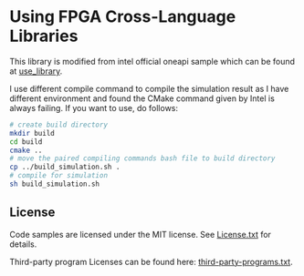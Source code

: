 # Using FPGA Cross-Language Libraries
This library is modified from intel official oneapi sample which can be found at [use_library](https://github.com/oneapi-src/oneAPI-samples/tree/master/DirectProgramming/C%2B%2BSYCL_FPGA/Tutorials/Tools/use_library).

I use different compile command to compile the simulation result as I have different environment and found the CMake command given by Intel is always failing. If you want to use, do follows:
```bash
# create build directory
mkdir build
cd build
cmake ..
# move the paired compiling commands bash file to build directory
cp ../build_simulation.sh .
# compile for simulation
sh build_simulation.sh
```

## License

Code samples are licensed under the MIT license. See [License.txt](https://github.com/oneapi-src/oneAPI-samples/blob/master/License.txt) for details.

Third-party program Licenses can be found here: [third-party-programs.txt](https://github.com/oneapi-src/oneAPI-samples/blob/master/third-party-programs.txt).

